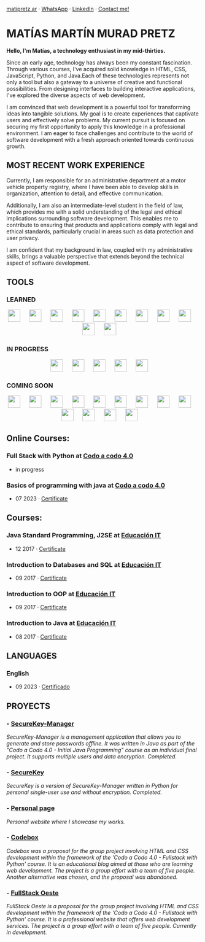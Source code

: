 [matipretz.ar](https://matipretz.ar/) · [WhatsApp](https://tinyurl.com/acces1) · [LinkedIn](https://www.linkedin.com/in/matiasmurad/) · [Contact me!](mailto:contact.me@altmails.com?subject=[GitHub])

# MATÍAS MARTÍN MURAD PRETZ

**Hello, I'm Matías, a technology enthusiast in my mid-thirties.**

Since an early age, technology has always been my constant fascination. Through various courses, I've acquired solid knowledge in HTML, CSS, JavaScript, Python, and Java.Each of these technologies represents not only a tool but also a gateway to a universe of creative and functional possibilities. From designing interfaces to building interactive applications, I've explored the diverse aspects of web development.

I am convinced that web development is a powerful tool for transforming ideas into tangible solutions. My goal is to create experiences that captivate users and effectively solve problems. My current pursuit is focused on securing my first opportunity to apply this knowledge in a professional environment. I am eager to face challenges and contribute to the world of software development with a fresh approach oriented towards continuous growth.

## MOST RECENT WORK EXPERIENCE

Currently, I am responsible for an administrative department at a motor vehicle property registry, where I have been able to develop skills in organization, attention to detail, and effective communication.

Additionally, I am also an intermediate-level student in the field of law, which provides me with a solid understanding of the legal and ethical implications surrounding software development. This enables me to contribute to ensuring that products and applications comply with legal and ethical standards, particularly crucial in areas such as data protection and user privacy.

I am confident that my background in law, coupled with my administrative skills, brings a valuable perspective that extends beyond the technical aspect of software development.

## TOOLS

### LEARNED
<div align="center">
    <img height="32" width="32" src="https://cdn.simpleicons.org/visualstudiocode" />&nbsp; &nbsp; &nbsp;
    <img height="32" width="32" src="https://cdn.simpleicons.org/linux" />&nbsp; &nbsp; &nbsp;
    <img height="32" width="32" src="https://cdn.simpleicons.org/ubuntu" />&nbsp; &nbsp; &nbsp;
    <img height="32" width="32" src="https://cdn.simpleicons.org/windowsterminal" />&nbsp; &nbsp; &nbsp;
    <img height="32" width="32" src="https://cdn.simpleicons.org/openjdk" />&nbsp; &nbsp; &nbsp;
    <img height="32" width="32" src="https://cdn.simpleicons.org/mysql" />&nbsp; &nbsp; &nbsp;
    <img height="32" width="32" src="https://cdn.simpleicons.org/python" />&nbsp; &nbsp; &nbsp;
    <img height="32" width="32" src="https://cdn.simpleicons.org/git" />&nbsp; &nbsp; &nbsp;
    <img height="32" width="32" src="https://cdn.simpleicons.org/github/_/eee" />&nbsp; &nbsp; &nbsp;
    <img height="32" width="32" src="https://cdn.simpleicons.org/html5" />&nbsp; &nbsp; &nbsp;
    <img height="32" width="32" src="https://cdn.simpleicons.org/css3" />&nbsp; &nbsp; &nbsp;
</div>


### IN PROGRESS

<div align="center">
    <img height="32" width="32" src="https://cdn.simpleicons.org/bootstrap" />&nbsp; &nbsp; &nbsp;
    <img height="32" width="32" src="https://cdn.simpleicons.org/javascript" />&nbsp; &nbsp; &nbsp;
    <img height="32" width="32" src="https://cdn.simpleicons.org/flask/_/eee" />&nbsp; &nbsp; &nbsp;
    <img height="32" width="32" src="https://cdn.simpleicons.org/jinja" />&nbsp; &nbsp; &nbsp;
    <img height="32" width="32" src="https://cdn.simpleicons.org/phpmyadmin" />&nbsp; &nbsp; &nbsp;
</div>

### COMING SOON

<div align="center">
    <img height="32" width="32" src="https://cdn.simpleicons.org/node.js" />&nbsp; &nbsp; &nbsp;
    <img height="32" width="32" src="https://cdn.simpleicons.org/npm" />&nbsp; &nbsp; &nbsp;
    <img height="32" width="32" src="https://cdn.simpleicons.org/express/_/eee" />&nbsp; &nbsp; &nbsp;
    <img height="32" width="32" src="https://cdn.simpleicons.org/vue.js" />&nbsp; &nbsp; &nbsp;
    <img height="32" width="32" src="https://cdn.simpleicons.org/mongodb" />&nbsp; &nbsp; &nbsp;
    <img height="32" width="32" src="https://cdn.simpleicons.org/react" />&nbsp; &nbsp; &nbsp;
    <img height="32" width="32" src="https://cdn.simpleicons.org/angular" />&nbsp; &nbsp; &nbsp;
    <img height="32" width="32" src="https://materializecss.com/res/materialize.svg" />&nbsp; &nbsp; &nbsp;
    <img height="32" width="32" src="https://cdn.simpleicons.org/tailwindcss" />&nbsp; &nbsp; &nbsp;
    <img height="32" width="32" src="https://cdn.simpleicons.org/sass" />&nbsp; &nbsp; &nbsp;
    <img height="32" width="32" src="https://cdn.simpleicons.org/less" />&nbsp; &nbsp; &nbsp;
    <img height="32" width="32" src="https://cdn.simpleicons.org/flutter" />&nbsp; &nbsp; &nbsp;
    <img height="32" width="32" src="https://cdn.simpleicons.org/heroku" />&nbsp; &nbsp; &nbsp;
</div>

## Online Courses:

### **Full Stack with Python** at [Codo a codo 4.0](https://agenciadeaprendizaje.bue.edu.ar/codo-a-codo/)

- in progress

### **Basics of programming with java** at [Codo a codo 4.0](https://agenciadeaprendizaje.bue.edu.ar/codo-a-codo/)

- 07 2023 · [Certificate](https://drive.google.com/file/d/1NRTS0h5E0a1epArzntPvWQ2vxd34Y-Yu)

## Courses:

### **Java Standard Programming, J2SE** at [Educación IT](https://www.educacionit.com/)

- 12 2017 · [Certificate](https://www.educacionit.com/perfil/matias-martin-murad-pretz-225217/certificado/25229)

### **Introduction to Databases and SQL** at [Educación IT](https://www.educacionit.com/)

- 09 2017 · [Certificate](https://www.educacionit.com/perfil/matias-martin-murad-pretz-225217/certificado/27282)

### **Introduction to OOP** at [Educación IT](https://www.educacionit.com/)

- 09 2017 · [Certificate](https://www.educacionit.com/perfil/matias-martin-murad-pretz-225217/certificado/25209)

### **Introduction to Java** at [Educación IT](https://www.educacionit.com/)

- 08 2017 · [Certificate](https://www.educacionit.com/perfil/matias-martin-murad-pretz-225217/certificado/26726)

## LANGUAGES

### **English**

- 09 2023 · [Certificado](https://www.efset.org/cert/oiXghv)

## PROYECTS

### - [SecureKey-Manager](http://github.com/matipretz/SecureKey-Manager)

_SecureKey-Manager is a management application that allows you to generate and store passwords offline. It was written in Java as part of the "Codo a Codo 4.0 - Initial Java Programming" course as an individual final project. It supports multiple users and data encryption. Completed._


### - [SecureKey](http://github.com/matipretz/SecureKey)

_SecureKey is a version of SecureKey-Manager written in Python for personal single-user use and without encryption. Completed._

### - [Personal page](http://matipretz.ar)

_Personal website where I showcase my works._

### - [Codebox](http://matipretz.ar/codebox)

_Codebox was a proposal for the group project involving HTML and CSS development within the framework of the 'Codo a Codo 4.0 - Fullstack with Python' course. It is an educational blog aimed at those who are learning web development. The project is a group effort with a team of five people. Another alternative was chosen, and the proposal was abandoned._

### - [FullStack Oeste](http://matipretz.ar/fullstackoeste)

_FullStack Oeste is a proposal for the group project involving HTML and CSS development within the framework of the 'Codo a Codo 4.0 - Fullstack with Python' course. It is a professional website that offers web development services. The project is a group effort with a team of five people. Currently in development._
